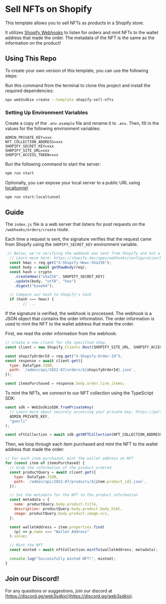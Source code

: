 # Sell NFTs on Shopify

This template allows you to sell NFTs as products in a Shopify store.

It utilizes [Shopify Webhooks](https://shopify.dev/apps/webhooks) to listen for orders and mint NFTs to the wallet address that made the order. The metadata of the NFT is the same as the information on the product!

## Using This Repo

To create your own version of this template, you can use the following steps:

Run this command from the terminal to clone this project and install the required dependencies:

```bash
npx web3sdkio create --template shopify-sell-nfts
```

### Setting Up Environment Variables

Create a copy of the `.env.example` file and rename it to `.env`. Then, fill in the values for the following environment variables:

```text
ADMIN_PRIVATE_KEY=xxx
NFT_COLLECTION_ADDRESS=xxx
SHOPIFY_SECRET_KEY=xxx
SHOPIFY_SITE_URL=xxx
SHOPIFY_ACCESS_TOKEN=xxx
```

Run the following command to start the server:

```bash
npm run start
```

Optionally, you can expose your local server to a public URL using [localtunnel](https://www.npmjs.com/package/localtunnel):

```bash
npm run start:localtunnel
```

## Guide

The `index.js` file is a web server that listens for post requests on the `/webhooks/orders/create` route.

Each time a request is sent, the signature verifies that the request came from Shopify using the `SHOPIFY_SECRET_KEY` environment variable.

```js
 // Below, we're verifying the webhook was sent from Shopify and not a potential attacker
  // Learn more here: https://shopify.dev/apps/webhooks/configuration/https#step-5-verify-the-webhook
  const hmac = req.get("X-Shopify-Hmac-Sha256");
  const body = await getRawBody(req);
  const hash = crypto
    .createHmac("sha256", SHOPIFY_SECRET_KEY)
    .update(body, "utf8", "hex")
    .digest("base64");

  // Compare our hash to Shopify's hash
  if (hash === hmac) {
        // ...
```

If the signature is verified, the webhook is processed. The webhook is a JSON object that contains the order information. The order information is used to mint the NFT to the wallet address that made the order.

First, we read the order information from the webhook:

```js
// Create a new client for the specified shop.
const client = new Shopify.Clients.Rest(SHOPIFY_SITE_URL, SHOPIFY_ACCESS_TOKEN);

const shopifyOrderId = req.get("X-Shopify-Order-Id");
const response = await client.get({
  type: DataType.JSON,
  path: `/admin/api/2022-07/orders/${shopifyOrderId}.json`,
});

const itemsPurchased = response.body.order.line_items;
```

To mint the NFTs, we connect to our NFT collection using the TypeScript SDK:

```js
const sdk = Web3sdkioSDK.fromPrivateKey(
  // Learn more about securely accessing your private key: https://portal.web3sdk.io/sdk/set-up-the-sdk/securing-your-private-key
  ADMIN_PRIVATE_KEY,
  "goerli"
);

const nftCollection = await sdk.getNFTCollection(NFT_COLLECTION_ADDRESS);
```

Then, we loop through each item purchased and mint the NFT to the wallet address that made the order:

```js
// For each item purchased, mint the wallet address an NFT
for (const item of itemsPurchased) {
  // Grab the information of the product ordered
  const productQuery = await client.get({
    type: DataType.JSON,
    path: `/admin/api/2022-07/products/${item.product_id}.json`,
  });

  // Set the metadata for the NFT to the product information
  const metadata = {
    name: productQuery.body.product.title,
    description: productQuery.body.product.body_html,
    image: productQuery.body.product.image.src,
  };

  const walletAddress = item.properties.find(
    (p) => p.name === "Wallet Address"
  ).value;

  // Mint the NFT
  const minted = await nftCollection.mintTo(walletAddress, metadata);

  console.log("Successfully minted NFT!", minted);
}
```

## Join our Discord!

For any questions or suggestions, join our discord at [https://discord.gg/web3sdkio](https://discord.gg/web3sdkio).
